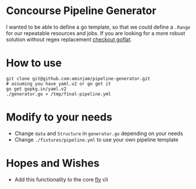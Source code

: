 # Concourse Pipeline Generator
I wanted to be able to define a go template, so that we could define a `.Range` for our repeatable resources and jobs. If you are looking for a more robust solution without regex replacement [checkout goflat](https://github.com/aminjam/goflat).

# How to use
```
git clone git@github.com:aminjam/pipeline-generator.git
# assuming you have yaml.v2 or go get it
go get gopkg.in/yaml.v2
./generator.go > /tmp/final-pipeline.yml
```

# Modify to your needs
* Change `data` and `Structure` in `generator.go` depending on your needs
* Change `./fixtures/pipeline.yml` to use your own pipeline template

# Hopes and Wishes
* Add this functionality to the core [fly](https://github.com/concourse/fly/blob/master/template/variables.go) cli
